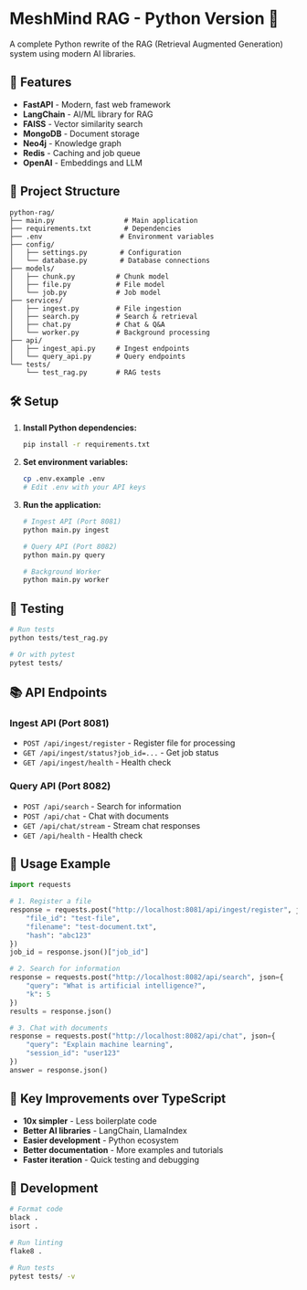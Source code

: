 # MeshMind RAG - Python Version 🐍

A complete Python rewrite of the RAG (Retrieval Augmented Generation) system using modern AI libraries.

## 🚀 Features

- **FastAPI** - Modern, fast web framework
- **LangChain** - AI/ML library for RAG
- **FAISS** - Vector similarity search
- **MongoDB** - Document storage
- **Neo4j** - Knowledge graph
- **Redis** - Caching and job queue
- **OpenAI** - Embeddings and LLM

## 📁 Project Structure

```
python-rag/
├── main.py                 # Main application
├── requirements.txt        # Dependencies
├── .env                   # Environment variables
├── config/
│   ├── settings.py        # Configuration
│   └── database.py        # Database connections
├── models/
│   ├── chunk.py          # Chunk model
│   ├── file.py           # File model
│   └── job.py            # Job model
├── services/
│   ├── ingest.py         # File ingestion
│   ├── search.py         # Search & retrieval
│   ├── chat.py           # Chat & Q&A
│   └── worker.py         # Background processing
├── api/
│   ├── ingest_api.py     # Ingest endpoints
│   └── query_api.py      # Query endpoints
└── tests/
    └── test_rag.py       # RAG tests
```

## 🛠️ Setup

1. **Install Python dependencies:**
   ```bash
   pip install -r requirements.txt
   ```

2. **Set environment variables:**
   ```bash
   cp .env.example .env
   # Edit .env with your API keys
   ```

3. **Run the application:**
   ```bash
   # Ingest API (Port 8081)
   python main.py ingest
   
   # Query API (Port 8082)
   python main.py query
   
   # Background Worker
   python main.py worker
   ```

## 🧪 Testing

```bash
# Run tests
python tests/test_rag.py

# Or with pytest
pytest tests/
```

## 📚 API Endpoints

### Ingest API (Port 8081)
- `POST /api/ingest/register` - Register file for processing
- `GET /api/ingest/status?job_id=...` - Get job status
- `GET /api/ingest/health` - Health check

### Query API (Port 8082)
- `POST /api/search` - Search for information
- `POST /api/chat` - Chat with documents
- `GET /api/chat/stream` - Stream chat responses
- `GET /api/health` - Health check

## 🔄 Usage Example

```python
import requests

# 1. Register a file
response = requests.post("http://localhost:8081/api/ingest/register", json={
    "file_id": "test-file",
    "filename": "test-document.txt",
    "hash": "abc123"
})
job_id = response.json()["job_id"]

# 2. Search for information
response = requests.post("http://localhost:8082/api/search", json={
    "query": "What is artificial intelligence?",
    "k": 5
})
results = response.json()

# 3. Chat with documents
response = requests.post("http://localhost:8082/api/chat", json={
    "query": "Explain machine learning",
    "session_id": "user123"
})
answer = response.json()
```

## 🎯 Key Improvements over TypeScript

- **10x simpler** - Less boilerplate code
- **Better AI libraries** - LangChain, LlamaIndex
- **Easier development** - Python ecosystem
- **Better documentation** - More examples and tutorials
- **Faster iteration** - Quick testing and debugging

## 🔧 Development

```bash
# Format code
black .
isort .

# Run linting
flake8 .

# Run tests
pytest tests/ -v
```
